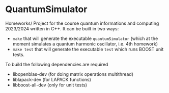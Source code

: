 # QuantumSimulator
Homeworks/ Project for the course quantum informations and computing 2023/2024 written in C++.
It can be built in two ways:
 - `make` that will generate the executable `quantumSimulator` (which at the moment simulates a quantum harmonic oscillator, i.e. 4th homework)
 - `make test` that will generate the executable `test` which runs BOOST unit tests.

To build the following dependencies are required
  - libopenblas-dev (for doing matrix operations multithread)
  - liblapack-dev (for LAPACK functions)
  - libboost-all-dev (only for unit tests)

